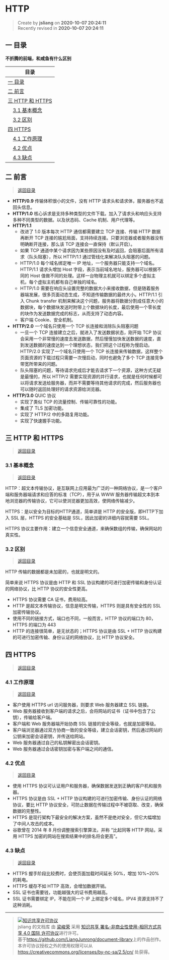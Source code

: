 HTTP
===

> Create by **jsliang** on **2020-10-07 20:24:11**  
> Recently revised in **2020-10-07 20:24:11**

<!-- 目录开始 -->
## <a name="chapter-one" id="chapter-one"></a>一 目录

**不折腾的前端，和咸鱼有什么区别**

| 目录 |
| --- |
| [一 目录](#chapter-one) |
| <a name="catalog-chapter-two" id="catalog-chapter-two"></a>[二 前言](#chapter-two) |
| <a name="catalog-chapter-three" id="catalog-chapter-three"></a>[三 HTTP 和 HTTPS](#chapter-three) |
| &emsp;[3.1 基本概念](#chapter-three-one) |
| &emsp;[3.2 区别](#chapter-three-two) |
| <a name="catalog-chapter-four" id="catalog-chapter-four"></a>[四 HTTPS](#chapter-four) |
| &emsp;[4.1 工作原理](#chapter-four-one) |
| &emsp;[4.2 优点](#chapter-four-two) |
| &emsp;[4.3 缺点](#chapter-four-three) |
<!-- 目录结束 -->

## <a name="chapter-two" id="chapter-two"></a>二 前言

> [返回目录](#chapter-one)

* **HTTP/0.9** 传输体积很小的文件，没有 HTTP 请求头和请求体，服务器也不返回头信息。
* **HTTP/1.0** 核心诉求是支持多种类型的文件下载。加入了请求头和响应头支持多种不同类型的数据。以及状态码、Cache 机制、用户代理等。
* **HTTP/1.1**
  * 改进了 1.0 版本每次 HTTP 通信都需要建立 TCP 连接、传输 HTTP 数据再断开 TCP 连接的尴尬局面，支持持续连接。只要浏览器或者服务器没有明确断开连接，那么该 TCP 连接会一直保持（默认开启）。
  * 如果 TCP 通道中某个请求因为某些原因没有及时返回，会阻塞后面所有请求（队头阻塞），所以 HTTP/1.1 通过管线化来解决队头阻塞的问题。
  * HTTP/1.0 每个域名绑定唯一 IP 地址，一个服务器只能支持一个域名。HTTP/1.1 请求头增加 Host 字段，表示当前域名地址，服务器可以根据不同的 Host 值做不同的处理。这样一台物理主机就可以绑定多个虚拟主机，每个虚拟主机都有自己单独的域名。
  * HTTP/1.0 需要在响应头设置完整的数据大小来接收数据，但是随着服务器端发展，很多页面动态生成，不知道传输数据的最终大小。HTTP/1.1 引入 Chunk transfer 机制来解决这个问题，服务器将数据分割成任意大小的数据块，每个数据块发送时附带上个数据块的长度，最后使用一个零长度的块作为发送数据完成的标志，从而支持了动态内容。
  * 客户端 Cookie、安全机制。
* **HTTP/2.0** 一个域名只使用一个 TCP 长连接和消除队头阻塞问题
  * 一旦一个 TCP 连接建立之后，就进入了发送数据状态，刚开始 TCP 协议会采用一个非常慢的速度去发送数据，然后慢慢加快发送数据的速度，直到发送数据的速度达到一个理想状态，我们把这个过程称为慢启动。HTTP/2.0 实现了一个域名只使用一个 TCP 长连接来传输数据，这样整个页面资源的下载过程只需要一次慢启动，同时也避免了多个 TCP 连接竞争带宽所带来的问题。
  * 队头阻塞的问题，等待请求完成后才能去请求下一个资源，这种方式无疑是最慢的，所以 HTTP/2 需要实现资源的并行请求，也就是任何时候都可以将请求发送给服务器，而并不需要等待其他请求的完成，然后服务器也可以随时返回处理好的请求资源给浏览器。
* **HTTP/3.0** QUIC 协议
  * 实现了类似 TCP 的流量控制、传输可靠性的功能。
  * 集成了 TLS 加密功能。
  * 实现了 HTTP/2 中的多路复用功能。
  * 实现了快速握手功能。

## <a name="chapter-three" id="chapter-three"></a>三 HTTP 和 HTTPS

> [返回目录](#chapter-one)

### <a name="chapter-three-one" id="chapter-three-one"></a>3.1 基本概念

> [返回目录](#chapter-one)

HTTP：超文本传输协议，是互联网上应用最为广泛的一种网络协议，是一个客户端和服务器端请求和应答的标准（TCP），用于从 WWW 服务器传输超文本到本地浏览器的传输协议，它可以使浏览器更加高效，使网络传输减少。

HTTPS：是以安全为目标的HTTP通道，简单讲是 HTTP 的安全版，即HTTP下加入 SSL 层，HTTPS 的安全基础是 SSL，因此加密的详细内容就需要 SSL。

HTTPS 协议主要作用：建立一个信息安全通道，来确保数组的传输，确保网站的真实性。

### <a name="chapter-three-two" id="chapter-three-two"></a>3.2 区别

> [返回目录](#chapter-one)

HTTP 传输的数据都是未加密的，也就是明文的。

简单来说 HTTPS 协议是由 HTTP 和 SSL 协议构建的可进行加密传输和身份认证的网络协议，比 HTTP 协议的安全性更高。

* HTTPS 协议需要 CA 证书，费用较高。
* HTTP 是超文本传输协议，信息是明文传输，HTTPS 则是具有安全性的 SSL 加密传输协议。
* 使用不同的链接方式，端口也不同，一般而言，HTTP 协议的端口为 80，HTTPS 的端口为 443
* HTTP 的连接很简单，是无状态的；HTTPS 协议是由 SSL + HTTP 协议构建的可进行加密传输、身份认证的网络协议，比 HTTP 协议安全。

## <a name="chapter-four" id="chapter-four"></a>四 HTTPS

> [返回目录](#chapter-one)

### <a name="chapter-four-one" id="chapter-four-one"></a>4.1 工作原理

> [返回目录](#chapter-one)

* 客户使用 HTTPS url 访问服务器，则要求 Web 服务器建立 SSL 链接。
* Web 服务器接收到客户端的请求之后，会将网站的证书（证书中包含了公钥），传输给客户端。
* 客户端和 Web 服务器端开始协商 SSL 链接的安全等级，也就是加密等级。
* 客户端浏览器通过双方协商一致的安全等级，建立会话密钥，然后通过网站的公钥来加密会话密钥，并传送给网站。
* Web 服务器通过自己的私钥解密出会话密钥。
* Web 服务器通过会话密钥加密与客户端之间的通信。

### <a name="chapter-four-two" id="chapter-four-two"></a>4.2 优点

> [返回目录](#chapter-one)

* 使用 HTTPS 协议可认证用户和服务器，确保数据发送到正确的客户机和服务器。
* HTTPS 协议是由 SSL + HTTP 协议构建的可进行加密传输、身份认证的网络协议，要比 HTTP 协议安全，可防止数据在传输过程中不被窃取、改变，确保数据的完整性。
* HTTPS 是现行架构下最安全的解决方案，虽然不是绝对安全，但它大幅增加了中间人攻击的成本。
* 谷歌曾在 2014 年 8 月份调整搜索引擎算法，并称 “比起同等 HTTP 网站，采用 HTTPS 加密的网站在搜索结果中的排名将会更高”。

### <a name="chapter-four-three" id="chapter-four-three"></a>4.3 缺点

> [返回目录](#chapter-one)

* HTTPS 握手阶段比较费时，会使页面加载时间延长 50%，增加 10%~20% 的耗电。
* HTTPS 缓存不如 HTTP 高效，会增加数据开销。
* SSL 证书也需要钱，功能越强大的证书费用越高。
* SSL 证书需要绑定 IP，不能在同一个 IP 上绑定多个域名，IPV4 资源支持不了这种消耗。

---

> <a rel="license" href="http://creativecommons.org/licenses/by-nc-sa/4.0/"><img alt="知识共享许可协议" style="border-width:0" src="https://i.creativecommons.org/l/by-nc-sa/4.0/88x31.png" /></a><br /><span xmlns:dct="http://purl.org/dc/terms/" property="dct:title">jsliang 的文档库</span> 由 <a xmlns:cc="http://creativecommons.org/ns#" href="https://github.com/LiangJunrong/document-library" property="cc:attributionName" rel="cc:attributionURL">梁峻荣</a> 采用 <a rel="license" href="http://creativecommons.org/licenses/by-nc-sa/4.0/">知识共享 署名-非商业性使用-相同方式共享 4.0 国际 许可协议</a>进行许可。<br />基于<a xmlns:dct="http://purl.org/dc/terms/" href="https://github.com/LiangJunrong/document-library" rel="dct:source">https://github.com/LiangJunrong/document-library</a>上的作品创作。<br />本许可协议授权之外的使用权限可以从 <a xmlns:cc="http://creativecommons.org/ns#" href="https://creativecommons.org/licenses/by-nc-sa/2.5/cn/" rel="cc:morePermissions">https://creativecommons.org/licenses/by-nc-sa/2.5/cn/</a> 处获得。